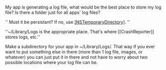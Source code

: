 

My app is generating a log file, what would be the best place to store my log file?  Is there a folder just for all apps' log files?

'' Must it be persistant? If no, use [[NSTemporaryDirectory]](). ''

''~/Library/Logs is the appropriate place. That's where [[CrashReporter]] stores logs, etc.''

Make a subdirectory for your app in ~/Library/Logs/. That way if you ever want to put something else in there (more than 1 log file, images, or whatever) you can just put it in there and not have to worry about two possible locations where your log file can be.
